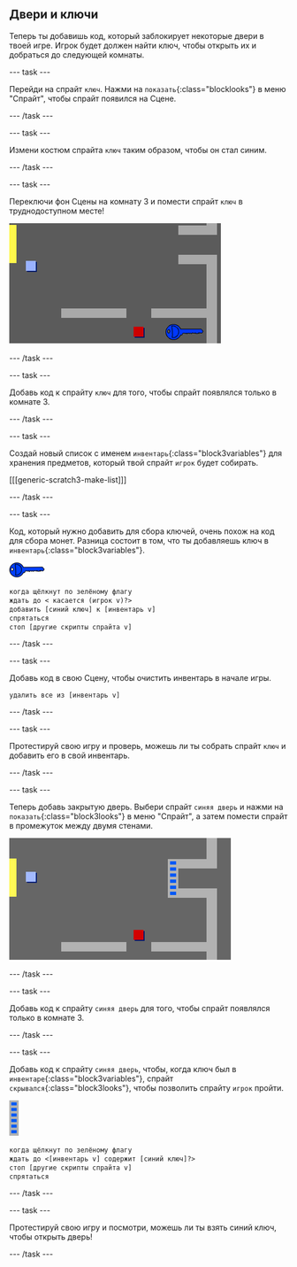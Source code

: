 ## Двери и ключи

Теперь ты добавишь код, который заблокирует некоторые двери в твоей игре. Игрок будет должен найти ключ, чтобы открыть их и добраться до следующей комнаты.

--- task ---

Перейди на спрайт `ключ`. Нажми на `показать`{:class="blocklooks"} в меню "Спрайт", чтобы спрайт появился на Сцене.

--- /task ---

--- task ---

Измени костюм спрайта `ключ` таким образом, чтобы он стал синим.

--- /task ---

--- task ---

Переключи фон Cцены на комнату 3 и помести спрайт `ключ` в труднодоступном месте!

![снимок экрана](images/world-key.png)

--- /task ---

--- task ---

Добавь код к спрайту `ключ` для того, чтобы спрайт появлялся только в комнате 3.

--- /task ---

--- task ---

Создай новый список с именем `инвентарь`{:class="block3variables"} для хранения предметов, который твой спрайт `игрок` будет собирать.

[[[generic-scratch3-make-list]]]

--- /task ---

--- task ---

Код, который нужно добавить для сбора ключей, очень похож на код для сбора монет. Разница состоит в том, что ты добавляешь ключ в `инвентарь`{:class="block3variables"}.

![ключ](images/key.png)

```blocks3
когда щёлкнут по зелёному флагу
ждать до < касается (игрок v)?>
добавить [синий ключ] к [инвентарь v]
спрятаться
стоп [другие скрипты спрайта v]
```

--- /task ---

--- task ---

Добавь код в свою Сцену, чтобы очистить инвентарь в начале игры.

```blocks3
удалить все из [инвентарь v]
```

--- /task ---

--- task ---

Протестируй свою игру и проверь, можешь ли ты собрать спрайт `ключ` и добавить его в свой инвентарь.

--- /task ---

--- task ---

Теперь добавь закрытую дверь. Выбери спрайт `синяя дверь` и нажми на `показать`{:class="block3looks"} в меню "Спрайт", а затем помести спрайт в промежуток между двумя стенами.

![снимок экрана](images/world-door.png)

--- /task ---

--- task ---

Добавь код к спрайту `синяя дверь` для того, чтобы спрайт появлялся только в комнате 3.

--- /task ---

--- task ---

Добавь код к спрайту `синяя дверь`, чтобы, когда ключ был в `инвентаре`{:class="block3variables"}, спрайт `скрывался`{:class="block3looks"}, чтобы позволить спрайту `игрок` пройти.

![дверь](images/door.png)

```blocks3
когда щёлкнут по зелёному флагу
ждать до <[инвентарь v] содержит [синий ключ]?>
стоп [другие скрипты спрайта v]
спрятаться
```

--- /task ---

--- task ---

Протестируй свою игру и посмотри, можешь ли ты взять синий ключ, чтобы открыть дверь!

--- /task ---